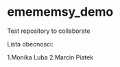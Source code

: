 # emememsy_demo
Test repository to collaborate 


Lista obecnosci: 

1.Monika Luba
2.Marcin Piatek

